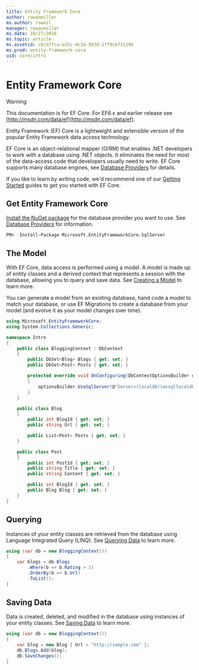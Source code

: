 ```yaml
---
title: Entity Framework Core
author: rowanmiller
ms.author: rowmil
manager: rowanmiller
ms.date: 10/27/2016
ms.topic: article
ms.assetid: c6cb7fca-ed2c-4c3d-9936-1ff9cb731196
ms.prod: entity-framework-core
uid: core/intro
---
```

# Entity Framework Core

> [!WARNING]
> This documentation is for EF Core. For EF6.x and earlier release see [http://msdn.com/data/ef](http://msdn.com/data/ef).

Entity Framework (EF) Core is a lightweight and extensible version of the popular Entity Framework data access technology.

EF Core is an object-relational mapper (O/RM) that enables .NET developers to work with a database using .NET objects. It eliminates the need for most of the data-access code that developers usually need to write. EF Core supports many database engines, see [Database Providers](providers/index.md) for details.

If you like to learn by writing code, we'd recommend one of our [Getting Started](get-started/index.md) guides to get you started with EF Core.

## Get Entity Framework Core

[Install the NuGet package](https://docs.nuget.org/consume) for the database provider you want to use. See [Database Providers](providers/index.md) for information.

<!-- literal_block"ids  "classes  "xml:space": "preserve", "backrefs  "linenos": false, "dupnames  : "csharp",", highlight_args}, "names": [] -->
````text
PM>  Install-Package Microsoft.EntityFrameworkCore.SqlServer
````

## The Model

With EF Core, data access is performed using a model. A model is made up of entity classes and a derived context that represents a session with the database, allowing you to query and save data. See [Creating a Model](modeling/index.md) to learn more.

You can generate a model from an existing database, hand code a model to match your database, or use EF Migrations to create a database from your model (and evolve it as your model changes over time).

<!-- literal_block"ids  "classes  "xml:space": "preserve", "backrefs  "linenos": true, "dupnames  : "csharp", highlight_args}, "names": [] -->
````csharp
using Microsoft.EntityFrameworkCore;
using System.Collections.Generic;

namespace Intro
{
    public class BloggingContext : DbContext
    {
        public DbSet<Blog> Blogs { get; set; }
        public DbSet<Post> Posts { get; set; }

        protected override void OnConfiguring(DbContextOptionsBuilder optionsBuilder)
        {
            optionsBuilder.UseSqlServer(@"Server=(localdb)\mssqllocaldb;Database=MyDatabase;Trusted_Connection=True;");
        }
    }

    public class Blog
    {
        public int BlogId { get; set; }
        public string Url { get; set; }

        public List<Post> Posts { get; set; }
    }

    public class Post
    {
        public int PostId { get; set; }
        public string Title { get; set; }
        public string Content { get; set; }

        public int BlogId { get; set; }
        public Blog Blog { get; set; }
    }
}
````

## Querying

Instances of your entity classes are retrieved from the database using Language Integrated Query (LINQ). See [Querying Data](querying/index.md) to learn more.

<!-- literal_block"ids  "classes  "xml:space": "preserve", "backrefs  "linenos": true, "dupnames  : "csharp", highlight_args}, "names": [] -->
````csharp
using (var db = new BloggingContext())
{
    var blogs = db.Blogs
        .Where(b => b.Rating > 3)
        .OrderBy(b => b.Url)
        .ToList();
}
````

## Saving Data

Data is created, deleted, and modified in the database using instances of your entity classes. See [Saving Data](saving/index.md) to learn more.

<!-- literal_block"ids  "classes  "xml:space": "preserve", "backrefs  "linenos": true, "dupnames  : "csharp", highlight_args}, "names": [] -->
````csharp
using (var db = new BloggingContext())
{
    var blog = new Blog { Url = "http://sample.com" };
    db.Blogs.Add(blog);
    db.SaveChanges();
}
````
